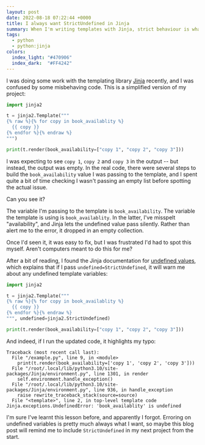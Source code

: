```yaml
---
layout: post
date: 2022-08-18 07:22:44 +0000
title: I always want StrictUndefined in Jinja
summary: When I'm writing templates with Jinja, strict behaviour is what I want, even if it's not the default.
tags:
  - python
  - python:jinja
colors:
  index_light: "#470906"
  index_dark:  "#FF4242"
---
```


I was doing some work with the templating library [Jinja] recently, and I was confused by some misbehaving code.
This is a simplified version of my project:

```python
import jinja2

t = jinja2.Template("""
{% raw %}{% for copy in book_availablity %}
  {{ copy }}
{% endfor %}{% endraw %}
""")

print(t.render(book_availability=["copy 1", "copy 2", "copy 3"]))
```

I was expecting to see `copy 1`, `copy 2` and `copy 3` in the output -- but instead, the output was empty.
In the real code, there were several steps to build the `book_availability` value I was passing to the template, and I spent quite a bit of time checking I wasn't passing an empty list before spotting the actual issue.

Can you see it?

The variable I'm passing to the template is `book_availability`.
The variable the template is using is `book_availablity`.
In the latter, I've misspelt "availability", and Jinja lets the undefined value pass silently.
Rather than alert me to the error, it dropped in an empty collection.

Once I'd seen it, it was easy to fix, but I was frustrated I'd had to spot this myself.
Aren't computers meant to do this for me?

After a bit of reading, I found the Jinja documentation for [undefined values], which explains that if I pass `undefined=StrictUndefined`, it will warn me about any undefined template variables:

```python
import jinja2

t = jinja2.Template("""
{% raw %}{% for copy in book_availablity %}
  {{ copy }}
{% endfor %}{% endraw %}
""", undefined=jinja2.StrictUndefined)

print(t.render(book_availability=["copy 1", "copy 2", "copy 3"]))
```

And indeed, if I run the updated code, it highlights my typo:

```
Traceback (most recent call last):
  File "/example.py", line 9, in <module>
    print(t.render(book_availability=['copy 1', 'copy 2', 'copy 3']))
  File "/root/.local/lib/python3.10/site-packages/Jinja/environment.py", line 1301, in render
    self.environment.handle_exception()
  File "/root/.local/lib/python3.10/site-packages/Jinja/environment.py", line 936, in handle_exception
    raise rewrite_traceback_stack(source=source)
  File "<template>", line 2, in top-level template code
Jinja.exceptions.UndefinedError: 'book_availablity' is undefined
```

I'm sure I've learnt this lesson before, and apparently I forgot.
Erroring on undefined variables is pretty much always what I want, so maybe this blog post will remind me to include `StrictUndefined` in my next project from the start.

[Jinja]: https://palletsprojects.com/p/jinja/
[undefined values]: https://jinja.palletsprojects.com/en/3.0.x/api/#undefined-types

